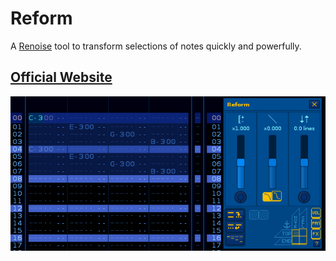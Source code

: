 # Reform

A [Renoise](https://www.renoise.com/products/renoise) tool to transform selections of notes quickly and powerfully.

## [Official Website](https://aqu.surf/reform)

![Reform Demo](Artwork/reform-demo.apng)
